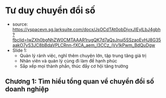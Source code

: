 # Tư duy chuyển đổi số
- source: https://yspacevn.sg.larksuite.com/docx/JsOCdTAt0obDjvxJIEylLbJ4gbh?fbclid=IwZXh0bgNhZW0CMTAAAR1rugQK7d7aQsJnuj5SSzaoEvHJ8G35aakO7yS3JC8bBdaVPLCRnn-fXCA_aem_l3CCz_jVv1kPwm_BdQuDgw
- Slide 1:
  - Quản lý rảnh việc, nghĩ thêm chuyện lớn, tập trung tăng giá trị
  - Nhân viên và quản lý cùng đi làm để hạnh phúc
  - Sắp xếp mọi thành phần, thúc đẩy cơ hội tăng trưởng

## Chương 1: Tìm hiểu tổng quan về chuyển đổi số doanh nghiệp
